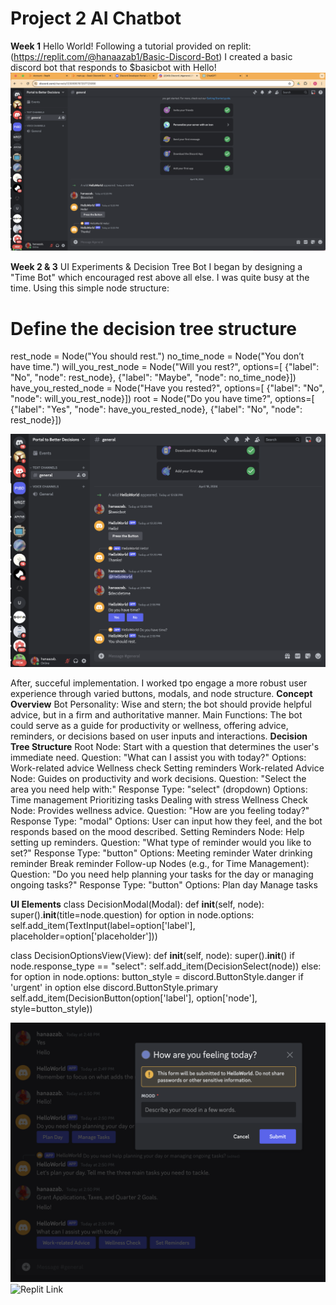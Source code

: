 # Project 2 AI Chatbot

**Week 1** Hello World! 
Following a tutorial provided on replit: (https://replit.com/@hanaazab1/Basic-Discord-Bot)
I created a basic discord bot that responds to $basicbot with Hello! 
![Hello World](https://github.com/hanaazab/CreativeTech-04/blob/main/HelloWorld_00.png)

**Week 2 & 3** UI Experiments & Decision Tree Bot 
I began by designing a "Time Bot" which encouraged rest above all else. I was quite busy at the time. Using this simple node structure:

# Define the decision tree structure
rest_node = Node("You should rest.")
no_time_node = Node("You don’t have time.")
will_you_rest_node = Node("Will you rest?", options=[
                          {"label": "No", "node": rest_node},
                          {"label": "Maybe", "node": no_time_node}])
have_you_rested_node = Node("Have you rested?", options=[
                            {"label": "No", "node": will_you_rest_node}])
root = Node("Do you have time?", options=[
            {"label": "Yes", "node": have_you_rested_node},
            {"label": "No", "node": rest_node}]) 

![Time Bot](https://github.com/hanaazab/CreativeTech-04/blob/main/DecisionTree.png) 

After, succeful implementation. I worked tpo engage a more robust user experience through varied buttons, modals, and node structure. 
**Concept Overview**
    Bot Personality: Wise and stern; the bot should provide helpful advice, but in a firm and authoritative manner.
    Main Functions: The bot could serve as a guide for productivity or wellness, offering advice, reminders, or decisions based on user inputs and interactions.
**Decision Tree Structure**
Root Node: Start with a question that determines the user's immediate need.
Question: "What can I assist you with today?"
  Options:
    Work-related advice
    Wellness check
    Setting reminders
Work-related Advice Node: Guides on productivity and work decisions.
  Question: "Select the area you need help with:"
  Response Type: "select" (dropdown)
    Options:
    Time management
    Prioritizing tasks
    Dealing with stress
Wellness Check Node: Provides wellness advice.
  Question: "How are you feeling today?"
  Response Type: "modal"
    Options: User can input how they feel, and the bot responds based on the mood described.
Setting Reminders Node: Help setting up reminders.
  Question: "What type of reminder would you like to set?"
  Response Type: "button"
    Options:
    Meeting reminder
    Water drinking reminder
    Break reminder
Follow-up Nodes (e.g., for Time Management):
  Question: "Do you need help planning your tasks for the day or managing ongoing tasks?"
  Response Type: "button"
      Options:
      Plan day
      Manage tasks

**UI Elements**
class DecisionModal(Modal):
    def __init__(self, node):
        super().__init__(title=node.question)
        for option in node.options:
            self.add_item(TextInput(label=option['label'], placeholder=option['placeholder']))

class DecisionOptionsView(View):
    def __init__(self, node):
        super().__init__()
        if node.response_type == "select":
            self.add_item(DecisionSelect(node))
        else:
            for option in node.options:
                button_style = discord.ButtonStyle.danger if 'urgent' in option else discord.ButtonStyle.primary
                self.add_item(DecisionButton(option['label'], option['node'], style=button_style))

![Modal Experiment](https://github.com/hanaazab/CreativeTech-04/blob/main/ModalExperiment_01.png)
![Replit Link](https://replit.com/@hanaazab1/Decision-Tree-Bot#main.py)
